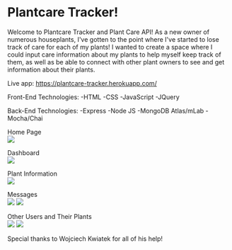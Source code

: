 <h1>Plantcare Tracker!</h1>

Welcome to Plantcare Tracker and Plant Care API!
As a new owner of numerous houseplants, I've gotten to the point where I've started to lose track of care for each of my plants!
I wanted to create a space where I could input care information about my plants to help myself keep track of them, as well as
be able to connect with other plant owners to see and get information about their plants.

Live app: https://plantcare-tracker.herokuapp.com/

Front-End Technologies:
-HTML
-CSS
-JavaScript
-JQuery

Back-End Technologies:
-Express
-Node JS
-MongoDB Atlas/mLab
-Mocha/Chai

Home Page<br>
<img src='https://i.imgur.com/AmDZnkd.png'/>

Dashboard<br>
<img src='https://i.imgur.com/rBZDJgD.png'/>

Plant Information<br>
<img src='https://i.imgur.com/vYvlQHD.png'/>

Messages<br>
<img src='https://i.imgur.com/MPWPOvg.png'/>
<img src='https://i.imgur.com/x7Goeil.png'/>

Other Users and Their Plants<br>
<img src='https://i.imgur.com/yekmN6e.png'/>
<img src='https://i.imgur.com/LyBxCyH.png'/>

Special thanks to Wojciech Kwiatek for all of his help!
